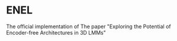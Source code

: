 # ENEL
The official implementation of The paper "Exploring the Potential of Encoder-free Architectures in 3D LMMs"
